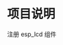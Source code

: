 <!--
 * @Author: 小土坡 xiaotupo@163.com
 * @Date: 2025-06-09 01:17:40
 * @LastEditors: 小土坡 xiaotupo@163.com
 * @LastEditTime: 2025-06-09 01:18:06
 * @FilePath: /led_blick/home/zsf/projects/esp32_projects/lcd_demo/README.md
 * @Description: 
 * 
 * Copyright (c) 2025 by 小土坡, All Rights Reserved. 
-->
# 项目说明

注册 esp_lcd 组件
